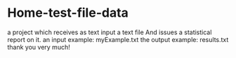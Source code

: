 # Home-test-file-data
a project which receives as text input a text file And issues a statistical report on it.
an input example: myExample.txt
the output example: results.txt
thank you very much!

